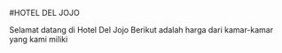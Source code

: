 #HOTEL DEL JOJO

Selamat datang di Hotel Del Jojo
Berikut adalah harga dari kamar-kamar yang kami miliki